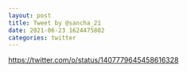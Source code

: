 ```yaml
--- 
layout: post 
title: Tweet by @sancha_21 
date: 2021-06-23 1624475802 
categories: twitter 
--- 
```

https://twitter.com/o/status/1407779645458616328